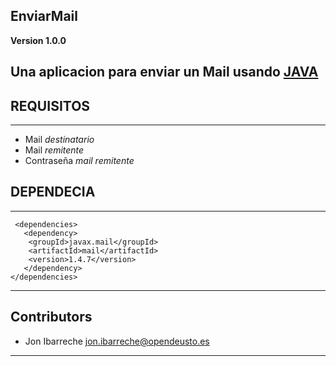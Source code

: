 ## EnviarMail

**Version 1.0.0**

Una aplicacion para enviar un Mail usando [JAVA](https://github.com/topics/java)
---
## REQUISITOS
---
- Mail *destinatario*
- Mail *remitente*
- Contraseña *mail remitente*

## DEPENDECIA
---

```
 <dependencies>
   <dependency>
    <groupId>javax.mail</groupId>
    <artifactId>mail</artifactId>
    <version>1.4.7</version>
   </dependency>
</dependencies> 
```
---

## Contributors

- Jon Ibarreche <jon.ibarreche@opendeusto.es>
---
